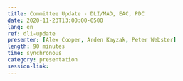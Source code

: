 ```yaml
---
title: Committee Update - DLI/MAD, EAC, PDC
date: 2020-11-23T13:00:00-0500
lang: en
ref: dli-update
presenter: [Alex Cooper, Arden Kayzak, Peter Webster]
length: 90 minutes
time: synchronous
category: presentation
session-link:
---
```

